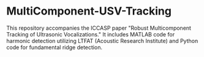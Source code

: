 # MultiComponent-USV-Tracking

This repository accompanies the ICCASP paper "Robust Multicomponent Tracking of Ultrasonic Vocalizations." It includes MATLAB code for harmonic detection utilizing LTFAT (Acoustic Research Institute) and Python code for fundamental ridge detection.
